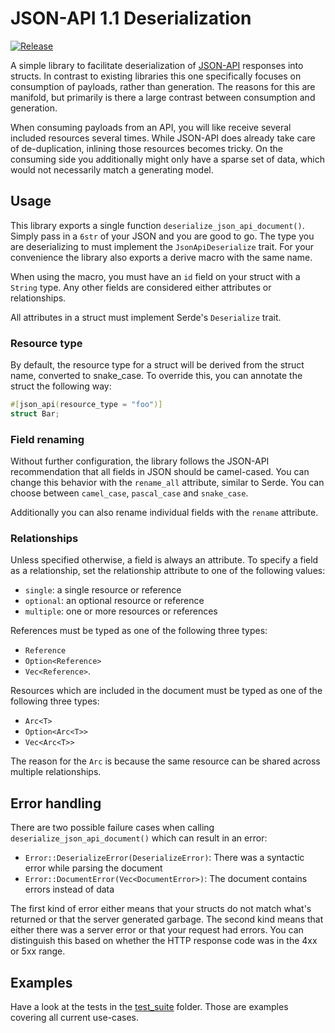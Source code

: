 # JSON-API 1.1 Deserialization

[![Release](https://github.com/DASPRiD/jsonapi-deserialize-rs/actions/workflows/release.yml/badge.svg)](https://github.com/DASPRiD/jsonapi-deserialize-rs/actions/workflows/release.yml)

A simple library to facilitate deserialization of [JSON-API](https://jsonapi.org/) responses into structs. In contrast
to existing libraries this one specifically focuses on consumption of payloads, rather than generation. The reasons for
this are manifold, but primarily is there a large contrast between consumption and generation.

When consuming payloads from an API, you will like receive several included resources several times. While JSON-API
does already take care of de-duplication, inlining those resources becomes tricky. On the consuming side you
additionally might only have a sparse set of data, which would not necessarily match a generating model.

## Usage

This library exports a single function `deserialize_json_api_document()`. Simply pass in a `6str` of your JSON and you
are good to go. The type you are deserializing to must implement the `JsonApiDeserialize` trait. For your convenience
the library also exports a derive macro with the same name.

When using the macro, you must have an `id` field on your struct with a `String` type. Any other fields are considered
either attributes or relationships.

All attributes in a struct must implement Serde's `Deserialize` trait.

### Resource type

By default, the resource type for a struct will be derived from the struct name, converted to snake_case. To override
this, you can annotate the struct the following way:

```rust
#[json_api(resource_type = "foo")]
struct Bar;
```

### Field renaming

Without further configuration, the library follows the JSON-API recommendation that all fields in JSON should be
camel-cased. You can change this behavior with the `rename_all` attribute, similar to Serde. You can choose between
`camel_case`, `pascal_case` and `snake_case`.

Additionally you can also rename individual fields with the `rename` attribute. 

### Relationships

Unless specified otherwise, a field is always an attribute. To specify a field as a relationship, set the relationship
attribute to one of the following values:

- `single`: a single resource or reference
- `optional`: an optional resource or reference
- `multiple`: one or more resources or references

References must be typed as one of the following three types:

- `Reference`
- `Option<Reference>`
- `Vec<Reference>`.

Resources which are included in the document must be typed as one of the following three types:

- `Arc<T>`
- `Option<Arc<T>>`
- `Vec<Arc<T>>`

The reason for the `Arc` is because the same resource can be shared across multiple relationships.

## Error handling

There are two possible failure cases when calling `deserialize_json_api_document()` which can result in an error:

- `Error::DeserializeError(DeserializeError)`: There was a syntactic error while parsing the document
- `Error::DocumentError(Vec<DocumentError>)`: The document contains errors instead of data

The first kind of error either means that your structs do not match what's returned or that the server generated
garbage. The second kind means that either there was a server error or that your request had errors. You can
distinguish this based on whether the HTTP response code was in the 4xx or 5xx range.

## Examples

Have a look at the tests in the [test_suite](./test_suite/tests) folder. Those are examples covering all current
use-cases.
